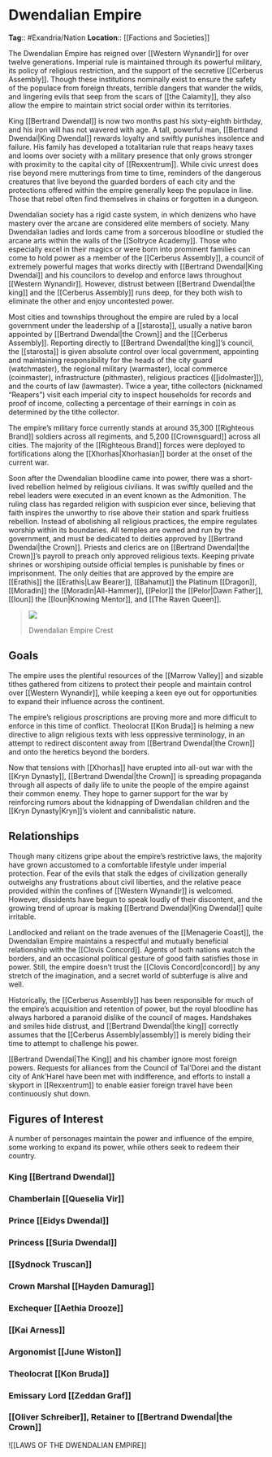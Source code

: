 # Dwendalian Empire
**Tag**:: #Exandria/Nation
**Location**:: [[Factions and Societies]]

The Dwendalian Empire has reigned over [[Western Wynandir]] for over twelve generations. Imperial rule is maintained through its powerful military, its policy of religious restriction, and the support of the secretive [[Cerberus Assembly]]. Though these institutions nominally exist to ensure the safety of the populace from foreign threats, terrible dangers that wander the wilds, and lingering evils that seep from the scars of [[the Calamity]], they also allow the empire to maintain strict social order within its territories.

King [[Bertrand Dwendal]] is now two months past his sixty-eighth birthday, and his iron will has not wavered with age. A tall, powerful man, [[Bertrand Dwendal|King Dwendal]] rewards loyalty and swiftly punishes insolence and failure. His family has developed a totalitarian rule that reaps heavy taxes and looms over society with a military presence that only grows stronger with proximity to the capital city of [[Rexxentrum]]. While civic unrest does rise beyond mere mutterings from time to time, reminders of the dangerous creatures that live beyond the guarded borders of each city and the protections offered within the empire generally keep the populace in line. Those that rebel often find themselves in chains or forgotten in a dungeon.

Dwendalian society has a rigid caste system, in which denizens who have mastery over the arcane are considered elite members of society. Many Dwendalian ladies and lords came from a sorcerous bloodline or studied the arcane arts within the walls of the [[Soltryce Academy]]. Those who especially excel in their magics or were born into prominent families can come to hold power as a member of the [[Cerberus Assembly]], a council of extremely powerful mages that works directly with [[Bertrand Dwendal|King Dwendal]] and his councilors to develop and enforce laws throughout [[Western Wynandir]]. However, distrust between [[Bertrand Dwendal|the king]] and the [[Cerberus Assembly]] runs deep, for they both wish to eliminate the other and enjoy uncontested power.

Most cities and townships throughout the empire are ruled by a local government under the leadership of a [[starosta]], usually a native baron appointed by [[Bertrand Dwendal|the Crown]] and the [[Cerberus Assembly]]. Reporting directly to [[Bertrand Dwendal|the king]]’s council, the [[starosta]] is given absolute control over local government, appointing and maintaining responsibility for the heads of the city guard (watchmaster), the regional military (warmaster), local commerce (coinmaster), infrastructure (pithmaster), religious practices ([[idolmaster]]), and the courts of law (lawmaster). Twice a year, tithe collectors (nicknamed “Reapers”) visit each imperial city to inspect households for records and proof of income, collecting a percentage of their earnings in coin as determined by the tithe collector.

The empire’s military force currently stands at around 35,300 [[Righteous Brand]] soldiers across all regiments, and 5,200 [[Crownsguard]] across all cities. The majority of the [[Righteous Brand]] forces were deployed to fortifications along the [[Xhorhas|Xhorhasian]] border at the onset of the current war.

Soon after the Dwendalian bloodline came into power, there was a short-lived rebellion helmed by religious civilians. It was swiftly quelled and the rebel leaders were executed in an event known as the Admonition. The ruling class has regarded religion with suspicion ever since, believing that faith inspires the unworthy to rise above their station and spark fruitless rebellion. Instead of abolishing all religious practices, the empire regulates worship within its boundaries. All temples are owned and run by the government, and must be dedicated to deities approved by [[Bertrand Dwendal|the Crown]]. Priests and clerics are on [[Bertrand Dwendal|the Crown]]’s payroll to preach only approved religious texts. Keeping private shrines or worshiping outside official temples is punishable by fines or imprisonment. The only deities that are approved by the empire are [[Erathis]] the [[Erathis|Law Bearer]], [[Bahamut]] the Platinum [[Dragon]], [[Moradin]] the [[Moradin|All-Hammer]], [[Pelor]] the [[Pelor|Dawn Father]], [[Ioun]] the [[Ioun|Knowing Mentor]], and [[The Raven Queen]].

> [![](https://media.dndbeyond.com/compendium-images/egtw/yDOyqyOocErRgYJK/02-02.png)](https://media.dndbeyond.com/compendium-images/egtw/yDOyqyOocErRgYJK/02-02.png)
> 
> Dwendalian Empire Crest

## Goals

The empire uses the plentiful resources of the [[Marrow Valley]] and sizable tithes gathered from citizens to protect their people and maintain control over [[Western Wynandir]], while keeping a keen eye out for opportunities to expand their influence across the continent.

The empire’s religious proscriptions are proving more and more difficult to enforce in this time of conflict. Theolocrat [[Kon Bruda]] is helming a new directive to align religious texts with less oppressive terminology, in an attempt to redirect discontent away from [[Bertrand Dwendal|the Crown]] and onto the heretics beyond the borders.

Now that tensions with [[Xhorhas]] have erupted into all-out war with the [[Kryn Dynasty]], [[Bertrand Dwendal|the Crown]] is spreading propaganda through all aspects of daily life to unite the people of the empire against their common enemy. They hope to garner support for the war by reinforcing rumors about the kidnapping of Dwendalian children and the [[Kryn Dynasty|Kryn]]’s violent and cannibalistic nature.

## Relationships

Though many citizens gripe about the empire’s restrictive laws, the majority have grown accustomed to a comfortable lifestyle under imperial protection. Fear of the evils that stalk the edges of civilization generally outweighs any frustrations about civil liberties, and the relative peace provided within the confines of [[Western Wynandir]] is welcomed. However, dissidents have begun to speak loudly of their discontent, and the growing trend of uproar is making [[Bertrand Dwendal|King Dwendal]] quite irritable.

Landlocked and reliant on the trade avenues of the [[Menagerie Coast]], the Dwendalian Empire maintains a respectful and mutually beneficial relationship with the [[Clovis Concord]]. Agents of both nations watch the borders, and an occasional political gesture of good faith satisfies those in power. Still, the empire doesn’t trust the [[Clovis Concord|concord]] by any stretch of the imagination, and a secret world of subterfuge is alive and well.

Historically, the [[Cerberus Assembly]] has been responsible for much of the empire’s acquisition and retention of power, but the royal bloodline has always harbored a paranoid dislike of the council of mages. Handshakes and smiles hide distrust, and [[Bertrand Dwendal|the king]] correctly assumes that the [[Cerberus Assembly|assembly]] is merely biding their time to attempt to challenge his power.

[[Bertrand Dwendal|The King]] and his chamber ignore most foreign powers. Requests for alliances from the Council of Tal’Dorei and the distant city of Ank’Harel have been met with indifference, and efforts to install a skyport in [[Rexxentrum]] to enable easier foreign travel have been continuously shut down.

## Figures of Interest

A number of personages maintain the power and influence of the empire, some working to expand its power, while others seek to redeem their country.

### King [[Bertrand Dwendal]]

### Chamberlain [[Queselia Vir]]

### Prince [[Eidys Dwendal]]

### Princess [[Suria Dwendal]]

### [[Sydnock Truscan]]

### Crown Marshal [[Hayden Damurag]]

### Exchequer [[Aethia Drooze]]

### [[Kai Arness]]

### Argonomist [[June Wiston]]

### Theolocrat [[Kon Bruda]]

### Emissary Lord [[Zeddan Graf]]

### [[Oliver Schreiber]], Retainer to [[Bertrand Dwendal|the Crown]]

![[LAWS OF THE DWENDALIAN EMPIRE]]